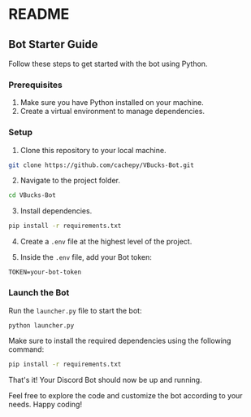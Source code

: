 # README

## Bot Starter Guide

Follow these steps to get started with the bot using Python.

### Prerequisites

1. Make sure you have Python installed on your machine.
2. Create a virtual environment to manage dependencies.

### Setup

1. Clone this repository to your local machine.

```bash
git clone https://github.com/cachepy/VBucks-Bot.git
```

2. Navigate to the project folder.

```bash
cd VBucks-Bot
```

3. Install dependencies.

```bash
pip install -r requirements.txt
```

4. Create a `.env` file at the highest level of the project.

5. Inside the `.env` file, add your Bot token:

```
TOKEN=your-bot-token
```

### Launch the Bot

Run the `launcher.py` file to start the bot:

```bash
python launcher.py
```

Make sure to install the required dependencies using the following command:

```bash
pip install -r requirements.txt
```

That's it! Your Discord Bot should now be up and running.

Feel free to explore the code and customize the bot according to your needs. Happy coding!
